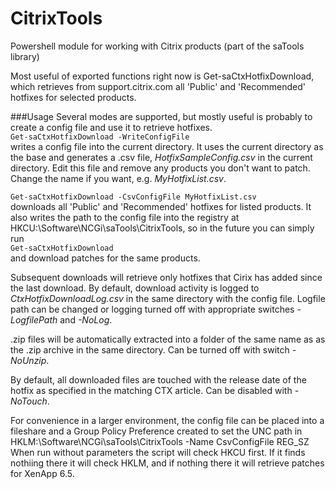 CitrixTools
===========

Powershell module for working with Citrix products
(part of the saTools library)

Most useful of exported functions right now is Get-saCtxHotfixDownload, which retrieves from support.citrix.com all 'Public' and 'Recommended' hotfixes for selected products.

###Usage
Several modes are supported, but mostly useful is probably to create a config file and use it to retrieve hotfixes.  
`Get-saCtxHotfixDownload -WriteConfigFile`   
writes a config file into the current directory. It uses the current directory as the base and generates a .csv file, _HotfixSampleConfig.csv_ in the current directory. Edit this file and remove any products you don't want to patch. Change the name if you want, e.g. _MyHotfixList.csv_.

`Get-saCtxHotfixDownload -CsvConfigFile MyHotfixList.csv`  
downloads all 'Public' and 'Recommended' hotfixes for listed products. It also writes the path to the config file into the registry at HKCU:\Software\NCGi\saTools\CitrixTools, so in the future you can simply run  
`Get-saCtxHotfixDownload`  
and download patches for the same products.

Subsequent downloads will retrieve only hotfixes that Cirix has added since the last download. By default, download activity is logged to _CtxHotfixDownloadLog.csv_ in the same directory with the config file. Logfile path can be changed or logging turned off with appropriate switches _-LogfilePath_ and  _-NoLog_.

.zip files will be automatically extracted into a folder of the same name as as the .zip archive in the same directory. Can be turned off with switch _-NoUnzip_.

By default, all downloaded files are touched with the release date of the hotfix as specified in the matching CTX article.  Can be disabled with _-NoTouch_.

For convenience in a larger environment, the config file can be placed into a fileshare and a Group Policy Preference created to set the UNC path in  
HKLM:\Software\NCGi\saTools\CitrixTools -Name CsvConfigFile REG_SZ  
When run without parameters the script will check HKCU first. If it finds nothiing there it will check HKLM, and if nothing there it will retrieve patches for XenApp 6.5.

